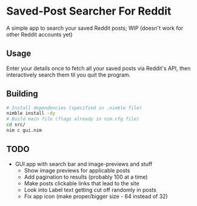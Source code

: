 # Saved-Post Searcher For Reddit
A simple app to search your saved Reddit posts; WIP (doesn't work for other Reddit accounts yet)

## Usage
Enter your details once to fetch all your saved posts via Reddit's API, then interactively search them til you quit the program.

## Building
```sh
# Install dependencies (specified in .nimble file)
nimble install -dy
# Build main file (flags already in nim.cfg file)
cd src/
nim c gui.nim
```

## TODO
- GUI app with search bar and image-previews and stuff
	- Show image previews for applicable posts
	- Add pagination to results (probably 100 at a time)
	- Make posts clickable links that lead to the site
	- Look into Label text getting cut off randomly in posts
	- Fix app icon (make proper/bigger size - 64 instead of 32)
